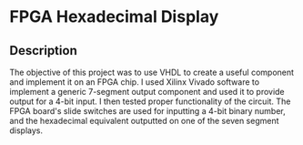 # FPGA Hexadecimal Display

## Description
The objective of this project was to use VHDL to create a useful component and implement it on an FPGA chip. I used Xilinx Vivado software to implement a generic 7-segment output component and used it to provide output for a 4-bit input. I then tested proper functionality of the circuit. The FPGA board's slide switches are used for inputting a 4-bit binary number, and the hexadecimal equivalent outputted on one of the seven segment displays.
 
